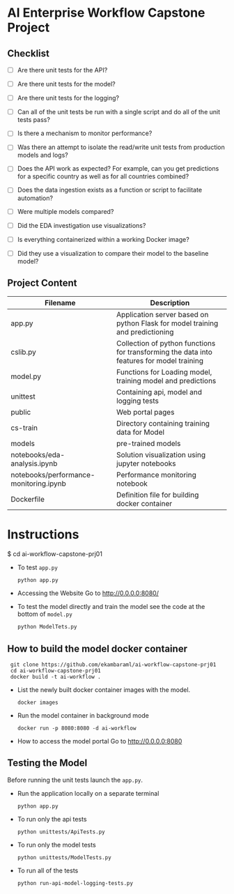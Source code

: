 # AI Enterprise Workflow Capstone Project


## Checklist
- [ ] Are there unit tests for the API?

- [ ] Are there unit tests for the model?

- [ ] Are there unit tests for the logging?

- [ ] Can all of the unit tests be run with a single script and do all of the unit tests pass? 

- [ ] Is there a mechanism to monitor performance? 

- [ ] Was there an attempt to isolate the read/write unit tests from production models and logs? 

- [ ] Does the API work as expected? For example, can you get predictions for a specific country as well as for all countries combined? 

- [ ] Does the data ingestion exists as a function or script to facilitate automation? 

- [ ] Were multiple models compared? 

- [ ] Did the EDA investigation use visualizations? 

- [ ] Is everything containerized within a working Docker image? 

- [ ] Did they use a visualization to compare their model to the baseline model? 




## Project Content

| Filename |Description |
| --- | --- |
| app.py | Application server based on python Flask for model training and predictioning |
| cslib.py | Collection of python functions for transforming the data into features for model training |
| model.py | Functions for Loading model, training model and predictions |
| unittest| Containing api, model and logging tests |
| public | Web portal pages |
| cs-train | Directory containing training data for Model|
| models | pre-trained models |
| notebooks/eda-analysis.ipynb | Solution visualization using jupyter notebooks |
| notebooks/performance-monitoring.ipynb | Performance monitoring notebook |
| Dockerfile| Definition file for building docker container|



# Instructions

$ cd ai-workflow-capstone-prj01

* To test `app.py`
    ```bash
    python app.py
    ```

* Accessing the Website
  Go to http://0.0.0.0:8080/ 
  
    
* To test the model directly and train the model see the code at the bottom of `model.py`
    ```bash
    python ModelTets.py
    ```


## How to build the model docker container

```
 git clone https://github.com/ekambaraml/ai-workflow-capstone-prj01
 cd ai-workflow-capstone-prj01
 docker build -t ai-workflow .
```

* List the newly built docker container images with the model.
    ```
    docker images
    ```
* Run the model container in background mode
    ```
    docker run -p 8080:8080 -d ai-workflow
    ```

* How to access the model portal
    Go to http://0.0.0.0:8080


## Testing the Model
Before running the unit tests launch the `app.py`.

* Run the application locally on a separate terminal
  ```
  python app.py
  ```

* To run only the api tests
    ```
    python unittests/ApiTests.py
    ```

* To run only the model tests
    ```
    python unittests/ModelTests.py
    ```

* To run all of the tests
    ```
    python run-api-model-logging-tests.py
    ```

